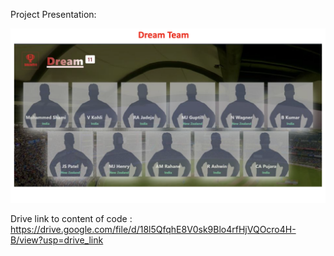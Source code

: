 
Project Presentation:

[![Preview](./UI.png)](./84_m1_dream11_presentation.pdf)


Drive link to content of code : 
https://drive.google.com/file/d/18l5QfqhE8V0sk9Blo4rfHjVQOcro4H-B/view?usp=drive_link
